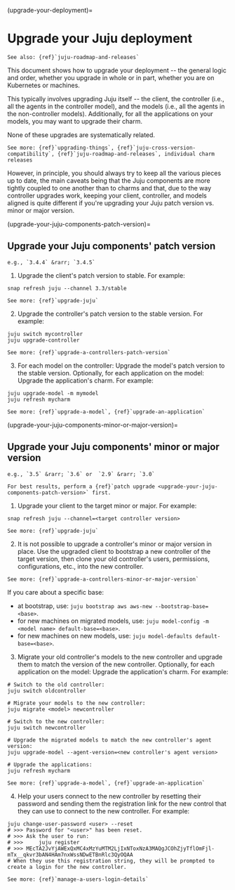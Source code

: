 (upgrade-your-deployment)=
# Upgrade your Juju deployment

```{ibnote}
See also: {ref}`juju-roadmap-and-releases`

```
This document shows how to upgrade your deployment -- the general logic and order, whether you upgrade in whole or in part, whether you are on Kubernetes or machines.

This typically involves upgrading Juju itself -- the client, the controller (i.e., all the agents in the controller model), and the models (i.e., all the agents in the non-controller models). Additionally, for all the applications on your models, you may want to upgrade their charm.

None of these upgrades are systematically related.

```{ibnote}
See more: {ref}`upgrading-things`, {ref}`juju-cross-version-compatibility`, {ref}`juju-roadmap-and-releases`, individual charm releases
```

However, in principle, you should always try to keep all the various pieces up to date, the main caveats being that the Juju components are more tightly coupled to one another than to charms and that, due to the way controller upgrades work, keeping your client, controller, and models aligned is quite different if you're upgrading your Juju patch version vs. minor or major version.

(upgrade-your-juju-components-patch-version)=
## Upgrade your Juju components' patch version

```{ibnote}
e.g., `3.4.4` &rarr; `3.4.5`
```

1. Upgrade the client's patch version to stable. For example:

```text
snap refresh juju --channel 3.3/stable
```

```{ibnote}
See more: {ref}`upgrade-juju`
```

2. Upgrade the controller's patch version to the stable version. For example:

```text
juju switch mycontroller
juju upgrade-controller
```

```{ibnote}
See more: {ref}`upgrade-a-controllers-patch-version`
```


3. For each model on the controller: Upgrade the model's patch version to the stable version. Optionally, for each application on the model: Upgrade the application's charm. For example:

```text
juju upgrade-model -m mymodel
juju refresh mycharm
```

```{ibnote}
See more: {ref}`upgrade-a-model`, {ref}`upgrade-an-application`
```

(upgrade-your-juju-components-minor-or-major-version)=
## Upgrade your Juju components' minor or major version

```{ibnote}
e.g., `3.5` &rarr; `3.6` or  `2.9` &rarr; `3.0`
```

```{caution}
For best results, perform a {ref}`patch upgrade <upgrade-your-juju-components-patch-version>` first.
```

1. Upgrade your client to the target minor or major. For example:


```text
snap refresh juju --channel=<target controller version>
```

```{ibnote}
See more: {ref}`upgrade-juju`
```


2. It is not possible to upgrade a controller's minor or major version in place. Use the upgraded client to bootstrap a new controller of the target version, then clone your old controller's users, permissions, configurations, etc., into the new controller.

```{ibnote}
See more: {ref}`upgrade-a-controllers-minor-or-major-version`
```

If you care about a specific base:

- at bootstrap, use:  `juju bootstrap aws aws-new --bootstrap-base=<base>`.
- for new machines on migrated models, use: `juju model-config -m <model name> default-base=<base>`.
- for new machines on new models, use: `juju model-defaults default-base=<base>`.

3. Migrate your old controller's models to the new controller and upgrade them to match the version of the new controller. Optionally, for each application on the model: Upgrade the application's charm. For example:

```text
# Switch to the old controller:
juju switch oldcontroller

# Migrate your models to the new controller:
juju migrate <model> newcontroller

# Switch to the new controller:
juju switch newcontroller

# Upgrade the migrated models to match the new controller's agent version:
juju upgrade-model --agent-version=<new controller's agent version>

# Upgrade the applications:
juju refresh mycharm
```

```{ibnote}
See more: {ref}`upgrade-a-model`, {ref}`upgrade-an-application`
```

4. Help your users connect to the new controller by resetting their password and sending them the registration link for the new control that they can use to connect to the new controller. For example:

```text
juju change-user-password <user> --reset
# >>> Password for "<user>" has been reset.
# >>> Ask the user to run:
# >>>     juju register
# >>> MEcTA2JvYjAWExQxMC4xMzYuMTM2LjIxNToxNzA3MAQgJCOhZjyTflOmFjl-mTx__qkvr3bAN4HAm7nxWssNDwETBnRlc3QyOQAA
# When they use this registration string, they will be prompted to create a login for the new controller.

```

```{ibnote}
See more: {ref}`manage-a-users-login-details`
```